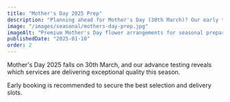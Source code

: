 ```yaml
---
title: "Mother's Day 2025 Prep"
description: "Planning ahead for Mother's Day (30th March)? Our early testing shows exceptional quality from Interflora and Flowerbx this season. Book early to avoid disappointment."
image: "/images/seasonal/mothers-day-prep.jpg"
imageAlt: "Premium Mother's Day flower arrangements for seasonal preparation"
publishedDate: "2025-01-10"
order: 2
---
```


Mother's Day 2025 falls on 30th March, and our advance testing reveals which services are delivering exceptional quality this season.

Early booking is recommended to secure the best selection and delivery slots.
